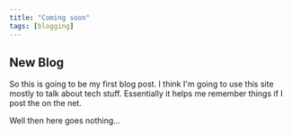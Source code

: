 ```yaml
---
title: "Coming soon"
tags: [blogging]
---
```

## New Blog

So this is going to be my first blog post. I think I'm going to use this site mostly to talk about tech stuff. Essentially it helps me remember things if I post the on the net.

Well then here goes nothing...


